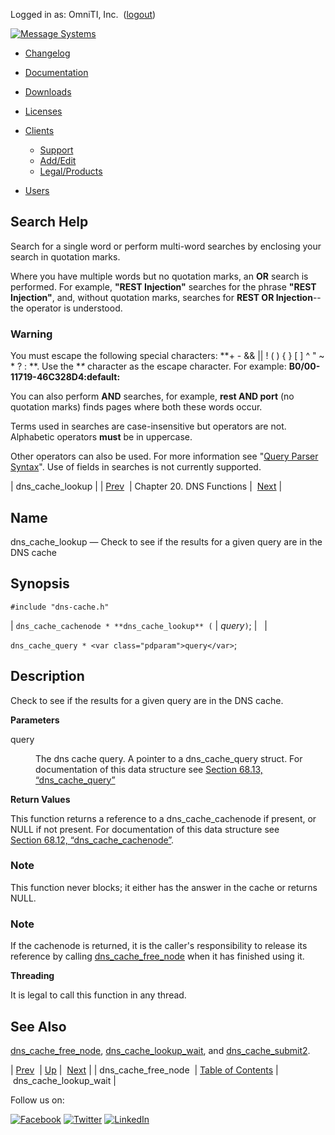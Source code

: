 Logged in as: OmniTI, Inc.  ([logout](https://support.messagesystems.com/logout.php))

[![Message Systems](https://support.messagesystems.com/images/ms-white205.png)](https://support.messagesystems.com/start.php) 

*   [Changelog](https://support.messagesystems.com/start.php?show=changelog)
*   [Documentation](https://support.messagesystems.com/docs/)
*   [Downloads](https://support.messagesystems.com/start.php)

*   [Licenses](https://support.messagesystems.com/license_summary.php)
*   <a href="">Clients</a>
    *   [Support](https://support.messagesystems.com/cs.php)
    *   [Add/Edit](https://support.messagesystems.com/edit_client.php)
    *   [Legal/Products](https://support.messagesystems.com/edit_products.php)
*   [Users](https://support.messagesystems.com/edit_customer.php)

## Search Help

Search for a single word or perform multi-word searches by enclosing your search in quotation marks.

Where you have multiple words but no quotation marks, an **OR** search is performed. For example, **"REST Injection"** searches for the phrase **"REST Injection"**, and, without quotation marks, searches for **REST OR Injection**--the operator is understood.

### Warning

You must escape the following special characters: **+ - && || ! ( ) { } [ ] ^ " ~ * ? : \**. Use the **\** character as the escape character. For example: **B0/00-11719-46C328D4\:default\:**

You can also perform **AND** searches, for example, **rest AND port** (no quotation marks) finds pages where both these words occur.

Terms used in searches are case-insensitive but operators are not. Alphabetic operators **must** be in uppercase.

Other operators can also be used. For more information see "[Query Parser Syntax](https://lucene.apache.org/core/old_versioned_docs/versions/3_0_0/queryparsersyntax.html)". Use of fields in searches is not currently supported.

| dns_cache_lookup |
| [Prev](apis.dns_cache_free_node.php)  | Chapter 20. DNS Functions |  [Next](apis.dns_cache_lookup_wait.php) |

<a name="apis.dns_cache_lookup"></a>
## Name

dns_cache_lookup — Check to see if the results for a given query are in the DNS cache

## Synopsis

`#include "dns-cache.h"`

| `dns_cache_cachenode * **dns_cache_lookup** (` | <var class="pdparam">query</var>`)`; |   |

`dns_cache_query * <var class="pdparam">query</var>`;<a name="idp23010064"></a>
## Description

Check to see if the results for a given query are in the DNS cache.

**Parameters**

<dl class="variablelist">

<dt>query</dt>

<dd>

The dns cache query. A pointer to a dns_cache_query struct. For documentation of this data structure see [Section 68.13, “dns_cache_query”](structs.dns_cache_query.php "68.13. dns_cache_query")

</dd>

</dl>

**Return Values**

This function returns a reference to a dns_cache_cachenode if present, or NULL if not present. For documentation of this data structure see [Section 68.12, “dns_cache_cachenode”](structs.dns_cache_cachenode.php "68.12. dns_cache_cachenode").

### Note

This function never blocks; it either has the answer in the cache or returns NULL.

### Note

If the cachenode is returned, it is the caller's responsibility to release its reference by calling [dns_cache_free_node](apis.dns_cache_free_node.php "dns_cache_free_node") when it has finished using it.

**Threading**

It is legal to call this function in any thread.

<a name="idp23020032"></a>
## See Also

[dns_cache_free_node](apis.dns_cache_free_node.php "dns_cache_free_node"), [dns_cache_lookup_wait](apis.dns_cache_lookup_wait.php "dns_cache_lookup_wait"), and [dns_cache_submit2](apis.dns_cache_submit2.php "dns_cache_submit2").

| [Prev](apis.dns_cache_free_node.php)  | [Up](dns.php) |  [Next](apis.dns_cache_lookup_wait.php) |
| dns_cache_free_node  | [Table of Contents](index.php) |  dns_cache_lookup_wait |

Follow us on:

[![Facebook](https://support.messagesystems.com/images/icon-facebook.png)](http://www.facebook.com/messagesystems) [![Twitter](https://support.messagesystems.com/images/icon-twitter.png)](http://twitter.com/#!/MessageSystems) [![LinkedIn](https://support.messagesystems.com/images/icon-linkedin.png)](http://www.linkedin.com/company/message-systems)